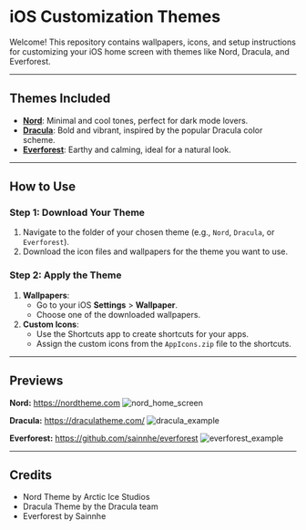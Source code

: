 # iOS Customization Themes

Welcome! This repository contains wallpapers, icons, and setup instructions for customizing your iOS home screen with themes like Nord, Dracula, and Everforest.

---

## Themes Included
- **[Nord](Nord/)**: Minimal and cool tones, perfect for dark mode lovers.
- **[Dracula](Dracula/)**: Bold and vibrant, inspired by the popular Dracula color scheme.
- **[Everforest](Everforest/)**: Earthy and calming, ideal for a natural look.

---

## How to Use

### Step 1: Download Your Theme
1. Navigate to the folder of your chosen theme (e.g., `Nord`, `Dracula`, or `Everforest`).
2. Download the icon files and wallpapers for the theme you want to use.

### Step 2: Apply the Theme
1. **Wallpapers**:
   - Go to your iOS **Settings** > **Wallpaper**.
   - Choose one of the downloaded wallpapers.
2. **Custom Icons**:
   - Use the Shortcuts app to create shortcuts for your apps.
   - Assign the custom icons from the `AppIcons.zip` file to the shortcuts.

---

## Previews

**Nord:** https://nordtheme.com
![nord_home_screen](https://github.com/user-attachments/assets/8af0a91e-8e18-42fd-8155-69c3d524fe73)

**Dracula:** https://draculatheme.com/ 
![dracula_example](https://github.com/user-attachments/assets/5b11a53c-d219-4c3e-a31d-f26b56ba5e5a)

**Everforest:** https://github.com/sainnhe/everforest 
![everforest_example](https://github.com/user-attachments/assets/609d10d3-2c0a-4e2d-89d2-fde52c6d0b96)

---

## Credits
- Nord Theme by Arctic Ice Studios
- Dracula Theme by the Dracula team
- Everforest by Sainnhe


